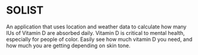 # SOLIST
An application that uses location and weather data to calculate how many IUs of Vitamin D are absorbed daily. Vitamin D is critical to mental health, especially for people of color. Easily see how much vitamin D you need, and how much you are getting depending on skin tone.
